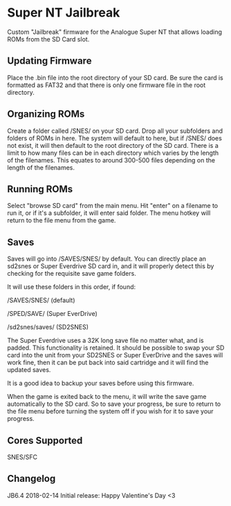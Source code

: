 # Super NT Jailbreak

Custom "Jailbreak" firmware for the Analogue Super NT that allows loading ROMs from the SD Card slot.

## Updating Firmware 

Place the .bin file into the root directory of your SD card. Be sure the card is formatted as FAT32 and that there is only one firmware file in the root directory.

## Organizing ROMs

Create a folder called /SNES/ on your SD card. Drop all your subfolders and folders of ROMs in here.  The system will default to here,  but if /SNES/ does not exist, it will then default to the root directory of the SD card.  There is a limit to how many files can be in each directory which varies by the length of the filenames.  This equates to around 300-500 files depending on the length of the filenames.

## Running ROMs

Select "browse SD card" from the main menu.   Hit "enter" on a filename to run it, or if it's a subfolder, it will enter said folder.  The menu hotkey will return to the file menu from the game.

## Saves

Saves will go into /SAVES/SNES/ by default.  You can directly place an sd2snes or Super Everdrive SD card in, and it will properly detect this by checking for the requisite save game folders.

It will use these folders in this order, if found:

/SAVES/SNES/    (default)

/SPED/SAVE/     (Super EverDrive)

/sd2snes/saves/ (SD2SNES)

The Super Everdrive uses a 32K long save file no matter what, and is padded.  This functionality is retained.  It should be possible to swap your SD card into the unit from your SD2SNES or Super EverDrive and the saves will work fine, then it can be put back into said cartridge and it will find the updated saves.

It is a good idea to backup your saves before using this firmware.

When the game is exited back to the menu, it will write the save game automatically to the SD card.  So to save your progress, be sure to return to the file menu before turning the system off if you wish for it to save your progress.

## Cores Supported

SNES/SFC

## Changelog

JB6.4
2018-02-14 Initial release: Happy Valentine's Day <3
